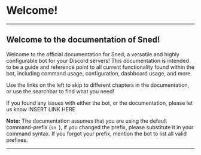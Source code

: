 # Welcome!

----------

## Welcome to the documentation of Sned!

Welcome to the official documentation for Sned, a versatile and highly configurable bot for your Discord servers! This documentation is intended to be a guide and reference point to all current functionality found within the bot, including command usage, configuration, dashboard usage, and more.

Use the links on the left to skip to different chapters in the documentation, or use the searchbar to find what you need!

If you found any issues with either the bot, or the documentation, please let us know INSERT LINK HERE

**Note:** The documentation assumes that you are using the default command-prefix (`sn `), if you changed the prefix, please substitute it in your command syntax. If you forgot your prefix, mention the bot to list all valid prefixes.

----------

